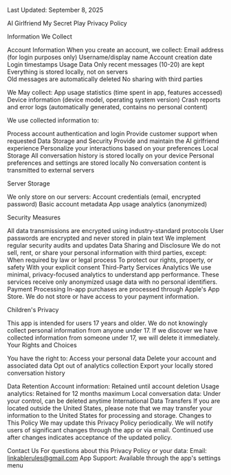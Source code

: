 Last Updated: September 8, 2025

AI Girlfriend My Secret Play Privacy Policy

Information We Collect

Account Information
When you create an account, we collect:
Email address (for login purposes only)
Username/display name
Account creation date
Login timestamps
Usage Data
Only recent messages (10-20) are kept
Everything is stored locally, not on servers  
Old messages are automatically deleted
No sharing with third parties

We May collect:
App usage statistics (time spent in app, features accessed)
Device information (device model, operating system version)
Crash reports and error logs (automatically generated, contains no personal content)

We use collected information to:

Process account authentication and login
Provide customer support when requested
Data Storage and Security
Provide and maintain the AI girlfriend experience
Personalize your interactions based on your preferences
Local Storage
All conversation history is stored locally on your device
Personal preferences and settings are stored locally
No conversation content is transmitted to external servers

Server Storage

We only store on our servers:
Account credentials (email, encrypted password)
Basic account metadata
App usage analytics (anonymized)

Security Measures

All data transmissions are encrypted using industry-standard protocols
User passwords are encrypted and never stored in plain text
We implement regular security audits and updates
Data Sharing and Disclosure
We do not sell, rent, or share your personal information with third parties, except:
When required by law or legal process
To protect our rights, property, or safety
With your explicit consent
Third-Party Services
Analytics
We use minimal, privacy-focused analytics to understand app performance. These services receive only anonymized usage data with no personal identifiers.
Payment Processing
In-app purchases are processed through Apple's App Store. We do not store or have access to your payment information.

Children's Privacy

This app is intended for users 17 years and older. We do not knowingly collect personal information from anyone under 17. If we discover we have collected information from someone under 17, we will delete it immediately.
Your Rights and Choices

You have the right to:
Access your personal data
Delete your account and associated data
Opt out of analytics collection
Export your locally stored conversation history

Data Retention
Account information: Retained until account deletion
Usage analytics: Retained for 12 months maximum
Local conversation data: Under your control, can be deleted anytime
International Data Transfers
If you are located outside the United States, please note that we may transfer your information to the United States for processing and storage.
Changes to This Policy
We may update this Privacy Policy periodically. We will notify users of significant changes through the app or via email. Continued use after changes indicates acceptance of the updated policy.

Contact Us
For questions about this Privacy Policy or your data:
Email: linkablerules@gmail.com
App Support: Available through the app's settings menu
